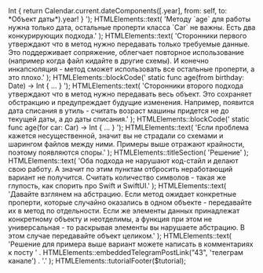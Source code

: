 <?php

use App\HTMLElements;
use App\TutorialModel;
use App\ButtonModel;

/** @var TutorialModel $tutorial */

HTMLElements::tutorialHeader(
    $tutorial,
    [
        new ButtonModel(
            'swift.org',
            'https://docs.swift.org/swift-book/LanguageGuide/Functions.html',
            true
        )
    ]
);

HTMLElements::titleSection(
    'Проблема'
);

HTMLElements::text(
    'У меня небыло проблем с выбором - подсознательно я знал, что здесь нужно передать объект, а здесь только некоторые поля объекта. Это даже не туториал, а цепочка рассуждений для того чтобы объяснить свой выбор.'
);

HTMLElements::text(
    'Представьте метод, вычисляющий возраст у объекта `Car`:'
);

HTMLElements::blockCode('
/*
Обратите внимание, класс `Car` имеет несколько проперти.
*/
class Car {

    var id: String
    var model: String
    var birthday: Date
}

static func age(/* Проблема здесь */) -> Int {
    return Calendar.current.dateComponents([.year], from: self, to: *Объект даты*).year!
}
');

HTMLElements::text(
    'Методу `age` для работы нужна только дата, остальные проперти класса `Car` не важны. Есть два конкурирующих подхода.'
);

HTMLElements::text(
    'Сторонники первого утверждают что в метод нужно передавать только требуемые данные. Это поддерживает сопряжение, облегчает повторное использование (например когда файл кидайте в другие схемы). И конечно инкапсюляция - метод сможет использовать все остальные проперти, а это плохо.'
);

HTMLElements::blockCode('
static func age(from birthday: Date) -> Int { ... }
');

HTMLElements::text(
    'Сторонники второго подхода утверждают что в метод нужно передавать весь объект. Это сохраняет обстракцию и предупреждает будущие изменения. Например, появится дата списания в утиль - считать возраст машины придется не до текущей даты, а до даты списания.'
);

HTMLElements::blockCode('
static func age(for car: Car) -> Int { ... }
');

HTMLElements::text(
    'Если проблема кажется несущественной, значит вы не страдали со схемами и шарингом файлов между ними. Примеры выше отражают крайности, поэтому появляются споры.'
);

HTMLElements::titleSection(
    'Решение'
);
HTMLElements::text(
    'Оба подхода не нарушают код-стайл и делают свою работу. А значит по этим пунктам отбросить неработающий вариант не получится. Считать количество символов - такая же глупость, как спорить про Swift и SwiftUI.'
);

HTMLElements::text(
    'Давайте взглянем на абстрацию. Если метод ожидает конкретные проперти, которые случайно оказались в одном объекте - передавайте их в метод по отдельности. Если же элементы данных принадлежат конкретному объекту и неотделимы, а функция при этом не универсальная - то раскрывая элементы вы нарушаете абстрацию. В этом случае передавайте объект целиком.'
);

HTMLElements::text(
    'Решение для примера выше вариант можете написать в комментариях к посту ' . HTMLElements::embeddedTelegramPostLink("43", 'телеграм канале') . '.'
);

HTMLElements::tutorialFooter($tutorial);
